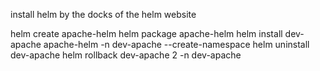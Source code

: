 install helm by the docks of the helm website

helm create apache-helm
helm package apache-helm 
helm install dev-apache apache-helm -n dev-apache --create-namespace
helm uninstall dev-apache
helm rollback dev-apache 2 -n dev-apache 
